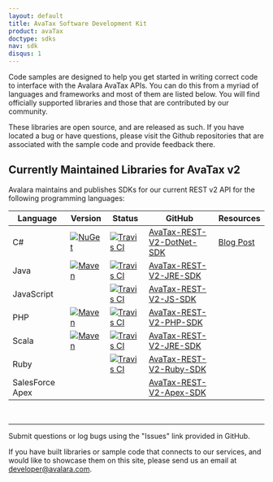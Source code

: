 ```yaml
---
layout: default
title: AvaTax Software Development Kit
product: avaTax
doctype: sdks
nav: sdk
disqus: 1
---
```


Code samples are designed to help you get started in writing correct code to interface with the Avalara AvaTax APIs. You can do this from a myriad of languages and frameworks and most of them are listed below. You will find officially supported libraries and those that are contributed by our community.

These libraries are open source, and are released as such. If you have located a bug or have questions, please visit the Github repositories that are associated with the sample code and provide feedback there.

<h2>Currently Maintained Libraries for AvaTax v2</h2>

Avalara maintains and publishes SDKs for our current REST v2 API for the following programming languages:

<table class="styled-table">
	<thead>
    <tr>
        <th>Language</th>
        <th>Version</th>
        <th>Status</th>
        <th>GitHub</th>
        <th>Resources</th>
    </tr>
	</thead>
	<tbody>
    <tr>
        <td>C#</td>
        <td><a href="https://www.nuget.org/packages/Avalara.AvaTax/"><img src="https://img.shields.io/nuget/v/Avalara.AvaTax.svg?style=plastic" title="NuGet" alt="NuGet"/></a></td>
        <td><a href="https://travis-ci.org/avadev/AvaTax-REST-V2-DotNet-SDK"><img src="https://api.travis-ci.org/avadev/AvaTax-REST-V2-DotNet-SDK.svg?branch=master&style=plastic" title="Travis CI" alt="Travis CI"></a></td>
        <td><a href="https://github.com/avadev/AvaTax-REST-V2-DotNet-SDK">AvaTax-REST-V2-DotNet-SDK</a></td>
        <td><a href="http://developer.avalara.com/blog/2016/12/05/csharp-nuget-library">Blog Post</a></td>
    </tr>
    <tr>
        <td>Java</td>
        <td><a href="https://maven-badges.herokuapp.com/maven-central/net.avalara.avatax/avatax-rest-v2-api-java_2.11"><img src="https://maven-badges.herokuapp.com/maven-central/net.avalara.avatax/avatax-rest-v2-api-java_2.11/badge.svg?style=plastic" title="Maven" alt="Maven"/></a></td>
        <td><a href="https://travis-ci.org/avadev/AvaTax-REST-V2-JRE-SDK"><img src="https://api.travis-ci.org/avadev/AvaTax-REST-V2-JRE-SDK.svg?branch=master&style=plastic" title="Travis CI" alt="Travis CI"></a></td>
        <td><a href="https://github.com/avadev/AvaTax-REST-V2-JRE-SDK">AvaTax-REST-V2-JRE-SDK</a></td>
        <td></td>
    </tr>
    <tr>
        <td>JavaScript</td>
        <td></td>
        <td><a href="https://travis-ci.org/avadev/AvaTax-REST-V2-JS-SDK"><img src="https://api.travis-ci.org/avadev/AvaTax-REST-V2-JRE-SDK.svg?branch=master&style=plastic" title="Travis CI" alt="Travis CI"></a></td>
        <td><a href="https://github.com/avadev/AvaTax-REST-V2-JS-SDK">AvaTax-REST-V2-JS-SDK</a></td>
        <td></td>
    </tr>
    <tr>
        <td>PHP</td>
        <td><a href="https://packagist.org/packages/avalara/avataxclient"><img src="https://img.shields.io/packagist/v/avalara/avataxclient.svg?style=plastic" title="Maven" alt="Maven"/></a></td>
        <td><a href="https://travis-ci.org/avadev/AvaTax-REST-V2-PHP-SDK"><img src="https://api.travis-ci.org/avadev/AvaTax-REST-V2-PHP-SDK.svg?branch=master&style=plastic" title="Travis CI" alt="Travis CI"></a></td>
        <td><a href="https://github.com/avadev/AvaTax-REST-V2-PHP-SDK">AvaTax-REST-V2-PHP-SDK</a></td>
        <td></td>
    </tr>
    <tr>
        <td>Scala</td>
        <td><a href="https://maven-badges.herokuapp.com/maven-central/net.avalara.avatax/avatax-rest-v2-api-java_2.11"><img src="https://maven-badges.herokuapp.com/maven-central/net.avalara.avatax/avatax-rest-v2-api-java_2.11/badge.svg?style=plastic" title="Maven" alt="Maven"/></a></td>
        <td><a href="https://travis-ci.org/avadev/AvaTax-REST-V2-JRE-SDK"><img src="https://api.travis-ci.org/avadev/AvaTax-REST-V2-JRE-SDK.svg?branch=master&style=plastic" title="Travis CI" alt="Travis CI"></a></td>
        <td><a href="https://github.com/avadev/AvaTax-REST-V2-JRE-SDK">AvaTax-REST-V2-JRE-SDK</a></td>
        <td></td>
    </tr>
    <tr>
        <td>Ruby</td>
        <td></td>
        <td><a href="https://travis-ci.org/avadev/AvaTax-REST-V2-JRE-SDK"><img src="https://api.travis-ci.org/avadev/AvaTax-REST-V2-Ruby-SDK.svg?branch=master&style=plastic" title="Travis CI" alt="Travis CI"></a></td>
        <td><a href="https://github.com/avadev/AvaTax-REST-V2-Ruby-SDK">AvaTax-REST-V2-Ruby-SDK</a></td>
        <td></td>
    </tr>
    <tr>
        <td>SalesForce Apex</td>
        <td></td>
        <td></td>
        <td><a href="https://github.com/avadev/AvaTax-REST-V2-Apex-SDK">AvaTax-REST-V2-Apex-SDK</a></td>
        <td></td>
    </tr>
  </tbody>
</table>

<br />
<hr />

Submit questions or log bugs using the "Issues" link provided in GitHub.

If you have built libraries or sample code that connects to our services, and would like to showcase them on this site, please send us an email at <a href="mailto:developer@avalara.com">developer@avalara.com.</a>
